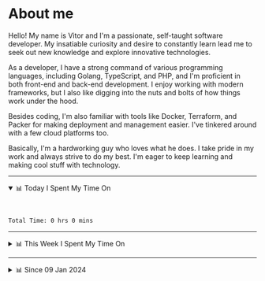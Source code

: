 # About me

Hello! My name is Vitor and I'm a passionate, self-taught software developer. My insatiable curiosity and desire to constantly learn lead me to seek out new knowledge and explore innovative technologies.

As a developer, I have a strong command of various programming languages, including Golang, TypeScript, and PHP, and I'm proficient in both front-end and back-end development. I enjoy working with modern frameworks, but I also like digging into the nuts and bolts of how things work under the hood.

Besides coding, I'm also familiar with tools like Docker, Terraform, and Packer for making deployment and management easier. I've tinkered around with a few cloud platforms too.

Basically, I'm a hardworking guy who loves what he does. I take pride in my work and always strive to do my best. I'm eager to keep learning and making cool stuff with technology.

---

<!-- ## 📊 Today I Spent My Time On -->

<details open>
<summary>📊 Today I Spent My Time On</summary>

&nbsp;

<!--DEVTIMER:TODAY:START-->


```txt
Total Time: 0 hrs 0 mins

```

<!--DEVTIMER:TODAY:END-->

</details>

---
<details>
<summary>📊 This Week I Spent My Time On</summary>

&nbsp;

<!--DEVTIMER:WEEK:START-->
<img align="center" width="32px" src="https://cdn.simpleicons.org/typescript/3178C6" alt="TypeScript" />&nbsp;&nbsp;&nbsp;<img align="center" width="32px" src="https://cdn.simpleicons.org/gnubash/fff" alt="Bash" />&nbsp;&nbsp;&nbsp;<img align="center" width="32px" src="https://cdn.simpleicons.org/html5/E34F26" alt="HTML" />&nbsp;&nbsp;&nbsp;

```txt
Total Time: 5 hrs 42 mins

TypeScript          5 hrs 19 mins   [=======================..]    93.32 %
Bash                0 hrs 20 mins   [=........................]    5.91 %
HTML                0 hrs 2 mins    [.........................]    0.59 %
```

<!--DEVTIMER:WEEK:END-->
</details>

---


<details>
<summary>📊 Since 09 Jan 2024</summary>

&nbsp;

<!--DEVTIMER::START-->
<img align="center" width="32px" src="https://cdn.simpleicons.org/typescript/3178C6" alt="TypeScript" />&nbsp;&nbsp;&nbsp;<img align="center" width="32px" src="https://cdn.simpleicons.org/vuedotjs/4FC08D" alt="Vue" />&nbsp;&nbsp;&nbsp;<img align="center" width="32px" src="https://cdn.simpleicons.org/go/00ADD8" alt="Go" />&nbsp;&nbsp;&nbsp;<img align="center" width="32px" src="https://cdn.simpleicons.org/carrd/fff" alt="JSON" />&nbsp;&nbsp;&nbsp;<img align="center" width="32px" src="https://cdn.simpleicons.org/gnubash/fff" alt="Bash" />&nbsp;&nbsp;&nbsp;<img align="center" width="32px" src="https://cdn.simpleicons.org/python/3776AB" alt="Python" />&nbsp;&nbsp;&nbsp;<img align="center" width="32px" src="https://cdn.simpleicons.org/javascript/F7DF1E" alt="JavaScript" />&nbsp;&nbsp;&nbsp;<img align="center" width="32px" src="https://cdn.simpleicons.org/markdown/fff" alt="Markdown" />&nbsp;&nbsp;&nbsp;<img align="center" width="32px" src="https://cdn.simpleicons.org/yaml/fff" alt="YAML" />&nbsp;&nbsp;&nbsp;<img align="center" width="32px" src="https://cdn.simpleicons.org/html5/E34F26" alt="HTML" />&nbsp;&nbsp;&nbsp;<img align="center" width="32px" src="https://cdn.simpleicons.org/css3/1572B6" alt="CSS" />&nbsp;&nbsp;&nbsp;<img align="center" width="32px" src="https://cdn.simpleicons.org/academia/fff" alt="Text" />&nbsp;&nbsp;&nbsp;<img align="center" width="32px" src="https://cdn.simpleicons.org/php/777BB4" alt="PHP" />&nbsp;&nbsp;&nbsp;

```txt
Total Time: 241 hrs 29 mins

TypeScript          124 hrs 38 mins [============.............]    51.61 %
Vue                 30 hrs 2 mins   [===......................]    12.44 %
Go                  22 hrs 57 mins  [==.......................]    9.51 %
JSON                11 hrs 51 mins  [=........................]    4.91 %
Bash                11 hrs 9 mins   [=........................]    4.62 %
Python              9 hrs 11 mins   [.........................]    3.80 %
JavaScript          6 hrs 6 mins    [.........................]    2.52 %
Markdown            5 hrs 25 mins   [.........................]    2.24 %
YAML                5 hrs 3 mins    [.........................]    2.09 %
SCSS                3 hrs 9 mins    [.........................]    1.30 %
Docker              2 hrs 48 mins   [.........................]    1.16 %
HTML                1 hrs 39 mins   [.........................]    0.68 %
SQL                 1 hrs 10 mins   [.........................]    0.48 %
Nginx               0 hrs 29 mins   [.........................]    0.20 %
XML                 0 hrs 20 mins   [.........................]    0.14 %
INI                 0 hrs 15 mins   [.........................]    0.10 %
CSS                 0 hrs 13 mins   [.........................]    0.09 %
Text                0 hrs 12 mins   [.........................]    0.08 %
TSX                 0 hrs 9 mins    [.........................]    0.06 %
PHP                 0 hrs 7 mins    [.........................]    0.05 %
Sass                0 hrs 1 mins    [.........................]    0.01 %
```

<!--DEVTIMER::END-->

</details>
